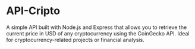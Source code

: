 # API-Cripto
A simple API built with Node.js and Express that allows you to retrieve the current price in USD of any cryptocurrency using the CoinGecko API. Ideal for cryptocurrency-related projects or financial analysis.
